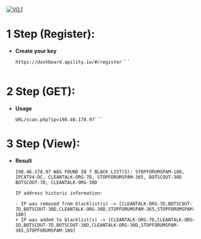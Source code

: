 [![V0.1](https://apility.io/wp-content/uploads/2017/12/Apility-FINAL-hand-320x320-150x150.png)](https://github.com/caio-agiani/)

# 1 Step (Register):

- **Create your key**
    ```
    https://dashboard.apility.io/#/register```


# 2 Step (GET):

- **Usage**
    ```
    URL/scan.php?ip=198.46.178.97```

# 3 Step (View):

- **Result**
    ```
    198.46.178.97 WAS FOUND IN 7 BLACK LIST(S): STOPFORUMSPAM-180, IPCATV4-DC, CLEANTALK-ORG-7D, STOPFORUMSPAM-365, BOTSCOUT-30D BOTSCOUT-7D, CLEANTALK-ORG-30D

    IP address historic information: 

    - IP was removed from blacklist(s) -> [CLEANTALK-ORG-7D,BOTSCOUT-7D,BOTSCOUT-30D,CLEANTALK-ORG-30D,STOPFORUMSPAM-365,STOPFORUMSPAM-180]
    + IP was added to blacklist(s) -> [CLEANTALK-ORG-7D,CLEANTALK-ORG-1D,BOTSCOUT-7D,BOTSCOUT-30D,CLEANTALK-ORG-30D,STOPFORUMSPAM-365,STOPFORUMSPAM-180]
    ```
